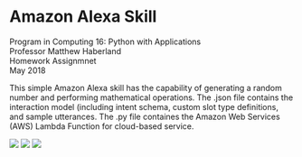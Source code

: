# Amazon Alexa Skill
Program in Computing 16: Python with Applications\
Professor Matthew Haberland\
Homework Assignmnet\
May 2018

This simple Amazon Alexa skill has the capability of generating a random number and performing mathematical operations.
The .json file contains the interaction model (including intent schema, custom slot type definitions, and sample utterances.
The .py file containes the Amazon Web Services (AWS) Lambda Function for cloud-based service.

<img src = "html.kristentang.github.io/photos/alexa1.jpg">
<img src = "html.kristentang.github.io/photos/alexa2.jpg">
<img src = "html.kristentang.github.io/photos/alexa3.jpg">
